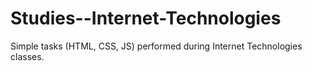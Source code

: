# Studies--Internet-Technologies
Simple tasks (HTML, CSS, JS) performed during Internet Technologies classes.
